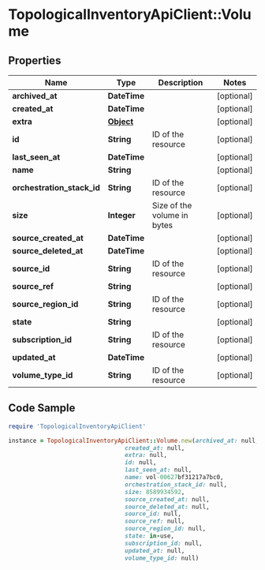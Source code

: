# TopologicalInventoryApiClient::Volume

## Properties

Name | Type | Description | Notes
------------ | ------------- | ------------- | -------------
**archived_at** | **DateTime** |  | [optional] 
**created_at** | **DateTime** |  | [optional] 
**extra** | [**Object**](.md) |  | [optional] 
**id** | **String** | ID of the resource | [optional] 
**last_seen_at** | **DateTime** |  | [optional] 
**name** | **String** |  | [optional] 
**orchestration_stack_id** | **String** | ID of the resource | [optional] 
**size** | **Integer** | Size of the volume in bytes | [optional] 
**source_created_at** | **DateTime** |  | [optional] 
**source_deleted_at** | **DateTime** |  | [optional] 
**source_id** | **String** | ID of the resource | [optional] 
**source_ref** | **String** |  | [optional] 
**source_region_id** | **String** | ID of the resource | [optional] 
**state** | **String** |  | [optional] 
**subscription_id** | **String** | ID of the resource | [optional] 
**updated_at** | **DateTime** |  | [optional] 
**volume_type_id** | **String** | ID of the resource | [optional] 

## Code Sample

```ruby
require 'TopologicalInventoryApiClient'

instance = TopologicalInventoryApiClient::Volume.new(archived_at: null,
                                 created_at: null,
                                 extra: null,
                                 id: null,
                                 last_seen_at: null,
                                 name: vol-00627bf31217a7bc0,
                                 orchestration_stack_id: null,
                                 size: 8589934592,
                                 source_created_at: null,
                                 source_deleted_at: null,
                                 source_id: null,
                                 source_ref: null,
                                 source_region_id: null,
                                 state: in-use,
                                 subscription_id: null,
                                 updated_at: null,
                                 volume_type_id: null)
```


